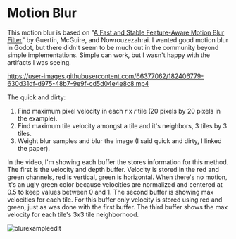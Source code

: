 # Motion Blur

This motion blur is based on "[A Fast and Stable Feature-Aware Motion Blur Filter](https://casual-effects.com/research/Guertin2014MotionBlur/index.html)" by Guertin, McGuire, and Nowrouzezahrai. I wanted good motion blur in Godot, but there didn't seem to be much out in the community beyond simple implementations. Simple can work, but I wasn't happy with the artifacts I was seeing.

https://user-images.githubusercontent.com/66377062/182406779-630d31df-d975-48b7-9e9f-cd5d04e4e8c8.mp4

The quick and dirty: 
1. Find maximum pixel velocity in each *r* x *r* tile (20 pixels by 20 pixels in the example). 
2. Find maximum tile velocity amongst a tile and it's neighbors, 3 tiles by 3 tiles.
3. Weight blur samples and blur the image (I said quick and dirty, I linked the paper).

In the video, I'm showing each buffer the stores information for this method. The first is the velocity and depth buffer. Velocity is stored in the red and green channels, red is vertical, green is horizontal. When there's no motion, it's an ugly green color because velocities are normalized and centered at 0.5 to keep values between 0 and 1. The second buffer is showing max velocities for each tile. For this buffer only velocity is stored using red and green, just as was done with the first buffer. The third buffer shows the max velocity for each tile's 3x3 tile neighborhood.

![blurexampleedit](https://user-images.githubusercontent.com/66377062/182424465-1122dff5-45dd-4d37-af4f-274d302c5193.jpg)


